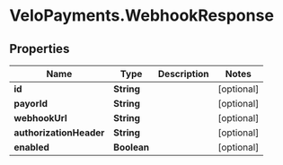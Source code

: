 # VeloPayments.WebhookResponse

## Properties

Name | Type | Description | Notes
------------ | ------------- | ------------- | -------------
**id** | **String** |  | [optional] 
**payorId** | **String** |  | [optional] 
**webhookUrl** | **String** |  | [optional] 
**authorizationHeader** | **String** |  | [optional] 
**enabled** | **Boolean** |  | [optional] 



